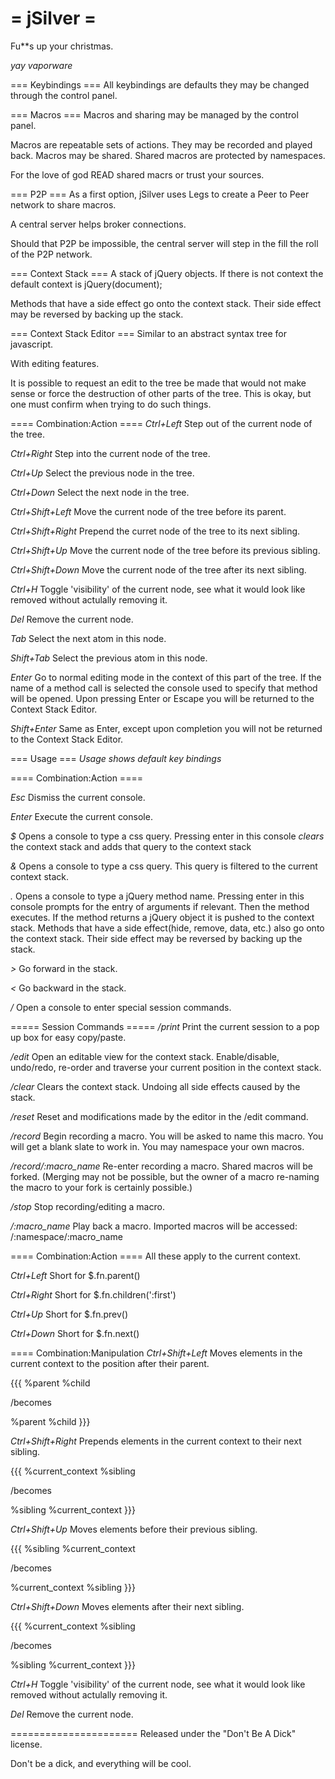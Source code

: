 = jSilver =
======================

Fu**s up your christmas.

_yay vaporware_

=== Keybindings ===
All keybindings are defaults they may be changed through the control panel.

=== Macros ===
Macros and sharing may be managed by the control panel.

Macros are repeatable sets of actions. They may be recorded and played back. Macros may be shared. Shared macros are protected by namespaces.

For the love of god READ shared macrs or trust your sources.

=== P2P ===
As a first option, jSilver uses Legs to create a Peer to Peer network to share macros.

A central server helps broker connections.

Should that P2P be impossible, the central server will step in the fill the roll of the P2P network.


=== Context Stack ===
A stack of jQuery objects. If there is not context the default context is jQuery(document);

Methods that have a side effect go onto the context stack. Their side effect may be reversed by backing up the stack.

=== Context Stack Editor ===
Similar to an abstract syntax tree for javascript.

With editing features.

It is possible to request an edit to the tree be made that would not make sense or force the destruction of other parts of the tree. This is okay, but one must confirm when trying to do such things.


==== Combination:Action ====
_Ctrl+Left_
Step out of the current node of the tree.

_Ctrl+Right_
Step into the current node of the tree.

_Ctrl+Up_
Select the previous node in the tree.

_Ctrl+Down_
Select the next node in the tree.

_Ctrl+Shift+Left_
Move the current node of the tree before its parent.

_Ctrl+Shift+Right_
Prepend the curret node of the tree to its next sibling.

_Ctrl+Shift+Up_
Move the current node of the tree before its previous sibling. 

_Ctrl+Shift+Down_
Move the current node of the tree after its next sibling.

_Ctrl+H_
Toggle 'visibility' of the current node, see what it would look like removed without actulally removing it.

_Del_
Remove the current node.

_Tab_
Select the next atom in this node.

_Shift+Tab_
Select the previous atom in this node.

_Enter_
Go to normal editing mode in the context of this part of the tree. If the name of a method call is selected the console used to specify that method will be opened. Upon pressing Enter or Escape you will be returned to the Context Stack Editor.

_Shift+Enter_
Same as Enter, except upon completion you will not be returned to the Context Stack Editor.

=== Usage ===
*Usage shows default key bindings*

==== Combination:Action ====

_Esc_
Dismiss the current console.

_Enter_
Execute the current console.

_$_ 
Opens a console to type a css query. Pressing enter in this console _clears_ the context stack and adds that query to the context stack

_&_
Opens a console to type a css query. This query is filtered to the current context stack.

_._
Opens a console to type a jQuery method name. Pressing enter in this console prompts for the entry of arguments if relevant. Then the method executes. If the method returns a jQuery object it is pushed to the context stack. Methods that have a side effect(hide, remove, data, etc.) also go onto the context stack. Their side effect may be reversed by backing up the stack.

_>_
Go forward in the stack.

_<_ 
Go backward in the stack.

_/_
Open a console to enter special session commands.

===== Session Commands =====
_/print_
Print the current session to a pop up box for easy copy/paste.

_/edit_
Open an editable view for the context stack. Enable/disable, undo/redo, re-order and traverse your current position in the context stack.

_/clear_
Clears the context stack. Undoing all side effects caused by the stack.

_/reset_
Reset and modifications made by the editor in the /edit command.

_/record_
Begin recording a macro. You will be asked to name this macro. You will get a blank slate to work in. You may namespace your own macros.

_/record/:macro_name_
Re-enter recording a macro. Shared macros will be forked. (Merging may not be possible, but the owner of a macro re-naming the macro to your fork is certainly possible.)

_/stop_
Stop recording/editing a macro.

_/:macro_name_
Play back a macro. Imported macros will be accessed: /:namespace/:macro_name

==== Combination:Action ====
All these apply to the current context.

_Ctrl+Left_
Short for $.fn.parent()

_Ctrl+Right_
Short for $.fn.children(':first')

_Ctrl+Up_
Short for $.fn.prev()

_Ctrl+Down_
Short for $.fn.next()


==== Combination:Manipulation
_Ctrl+Shift+Left_
Moves elements in the current context to the position after their parent.

{{{
  %parent
    %child
  
  /becomes
  
  %parent
  %child
}}}

_Ctrl+Shift+Right_
Prepends elements in the current context to their next sibling.

{{{
  %current_context
  %sibling
  
  /becomes
  
  %sibling
    %current_context
}}}

_Ctrl+Shift+Up_
Moves elements before their previous sibling.

{{{
  %sibling
  %current_context
  
  /becomes
  
  %current_context
  %sibling
}}}

_Ctrl+Shift+Down_
Moves elements after their next sibling.

{{{
  %current_context
  %sibling
  
  /becomes
  
  %sibling
  %current_context
}}}

_Ctrl+H_
Toggle 'visibility' of the current node, see what it would look like removed without actulally removing it.

_Del_
Remove the current node.

======================
Released under the "Don't Be A Dick" license.

Don't be a dick, and everything will be cool.
